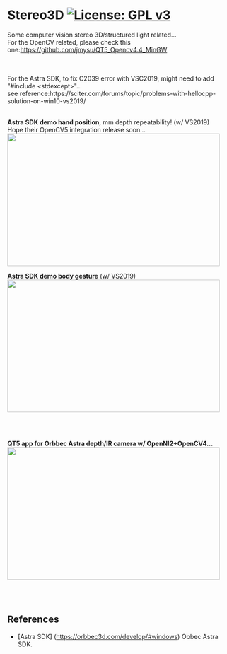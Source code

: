 # Stereo3D [![License: GPL v3](https://img.shields.io/badge/License-GPLv3-blue.svg)](https://www.gnu.org/licenses/gpl-3.0)<br>
Some computer vision stereo 3D/structured light related...<br>
For the OpenCV related, please check this one:https://github.com/jmysu/QT5_Opencv4.4_MinGW

<br>
<br>
For the Astra SDK, to fix C2039 error with VSC2019, might need to add "#include &lt;stdexcept&gt;"...<br>
see reference:https://sciter.com/forums/topic/problems-with-hellocpp-solution-on-win10-vs2019/

<br>
<br>

__Astra SDK demo hand position__, mm depth repeatability! (w/ VS2019)<br>
Hope their OpenCV5 integration release soon...<br>
<img src="pic/Astra3D_Hand.gif" width=480 height=300/> <br>

__Astra SDK demo body gesture__ (w/ VS2019)<br>
<img src="pic/Astra3D_Body.gif" width=480 height=300/>

<br><br>

 __QT5 app for Orbbec Astra depth/IR camera w/ OpenNI2+OpenCV4...__<br>
<img src="https://github.com/jmysu/QT5_Opencv4.4_MinGW/blob/pic/AstraColorDepth_OpenNI2.jpg" width=480 height=300/> <br>

<br>
<br>

## References
  - [Astra SDK] (https://orbbec3d.com/develop/#windows) Obbec Astra SDK.

